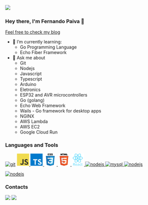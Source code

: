 ![](https://komarev.com/ghpvc/?username=your-github-username&color=blue)

### Hey there, I'm Fernando Paiva 👋

[Feel free to check my blog](https://fernandopaiva.dev/)

<!--
**FernandoPaivaEC/fernandopaivaec** is a ✨ _special_ ✨ repository because its `README.md` (this file) appears on your GitHub profile.
-->

- 🌱 I’m currently learning:
  - Go Programming Language
  - Echo Fiber Framework
- 💬 Ask me about
  - Git
  - Nodejs
  - Javascript
  - Typescript
  - Arduino
  - Eletronics
  - ESP32 and AVR microcontrollers
  - Go (golang)
  - Echo Web Framework
  - Wails - Go framework for desktop apps
  - NGINX
  - AWS Lambda
  - AWS EC2
  - Google Cloud Run

### Languages and Tools
<p align="left"> 
<a href="https://git-scm.com/" target="_blank"> <img src="https://www.vectorlogo.zone/logos/git-scm/git-scm-icon.svg" alt="git" width="40" height="40"/></a>
<a href="https://developer.mozilla.org/en-US/docs/Web/JavaScript" target="_blank"> <img src="https://raw.githubusercontent.com/devicons/devicon/master/icons/javascript/javascript-original.svg" alt="javascript" width="40" height="40"/> </a>	
<a href="https://www.typescriptlang.org/" target="_blank"> <img src="https://raw.githubusercontent.com/devicons/devicon/master/icons/typescript/typescript-original.svg" alt="typescript" width="40" height="40"/> </a>
<a href="https://www.w3schools.com/css/" target="_blank"> <img src="https://raw.githubusercontent.com/devicons/devicon/master/icons/css3/css3-original-wordmark.svg" alt="css3" width="40" height="40"/> </a>
<a href="https://www.w3.org/html/" target="_blank"> <img src="https://raw.githubusercontent.com/devicons/devicon/master/icons/html5/html5-original-wordmark.svg" alt="html5" width="40" height="40"/> </a> 
<a href="https://reactjs.org/" target="_blank"> <img src="https://raw.githubusercontent.com/devicons/devicon/master/icons/react/react-original-wordmark.svg" alt="react" width="40" height="40"/> </a> 
<a href="https://nodejs.org/en/" target="_blank"> <img src="https://nodejs.org/static/images/logo.svg" alt="nodejs" width="40" height="40"/> </a>
<a href="https://www.postgresql.org/" target="_blank"> <img src="https://www.postgresql.org/media/img/about/press/elephant.png" alt="mysql" width="40" height="40"/> </a> 
<a href="https://www.arduino.cc/" target="_blank"> <img src="https://www.arduino.cc/wiki/370832ed4114dd35d498f2f449b4781e/arduino.svg" alt="nodejs" width="40" height="40"/> </a>
</p>
<a href="https://go.dev/" target="_blank"> <img src="https://go.dev/blog/go-brand/Go-Logo/PNG/Go-Logo_Blue.png" alt="nodejs" width="40" height="40"/> </a>
</p>


### Contacts
<div>  
  <a href="https://www.linkedin.com/in/fernando-paiva-972b97185" target="_blank"><img src="https://img.shields.io/badge/-LinkedIn-%230077B5?style=for-the-badge&logo=linkedin&logoColor=white" target="_blank"></a> 
 <a href = "mailto:fernandopaivaec@gmail.com"><img src="https://img.shields.io/badge/Gmail-D14836?style=for-the-badge&logo=gmail&logoColor=white" target="_blank"></a>
</div>

<!-- ### Stats

<div>
  <a href="https://github.com/anuraghazra/github-readme-stats" target="_blank"><img height="180em" src="https://github-readme-stats.vercel.app/api?username=fernandopaivaec&count_private=true&show_icons=true&theme=dracula" target="_blank"></a> 
  <a href="https://github.com/anuraghazra/github-readme-stats" target="_blank"><img height="180em" src="https://github-readme-stats.vercel.app/api/top-langs/?username=FernandoPaivaEC&layout=compact&langs_count=7&theme=dracula" target="_blank"></a> 
</div> -->
